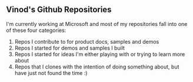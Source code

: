 ## Vinod's Github Repositories

I'm currently working at Microsoft and most of my repositories fall into one of these four categories:
1. Repos I contribute to for product docs, samples and demos
2. Repos I started for demos and samples I built 
3. Repos I started for ideas I'm either playing with or trying to learn more about
4. Repos that I clones with the intention of doing something about, but have just not found the time :)

